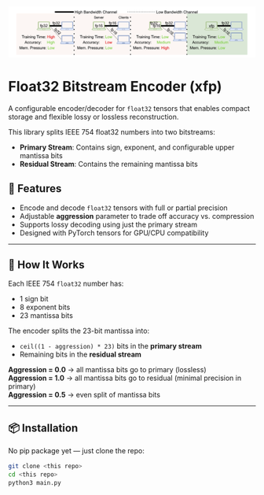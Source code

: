 [![Concept](./assets/fp_concept.drawio.png)](./assets/fp_concept.drawio.pdf)

# Float32 Bitstream Encoder (xfp)

A configurable encoder/decoder for `float32` tensors that enables compact storage and flexible lossy or lossless reconstruction. 

This library splits IEEE 754 float32 numbers into two bitstreams:
- **Primary Stream**: Contains sign, exponent, and configurable upper mantissa bits
- **Residual Stream**: Contains the remaining mantissa bits

## 🔧 Features

- Encode and decode `float32` tensors with full or partial precision
- Adjustable **aggression** parameter to trade off accuracy vs. compression
- Supports lossy decoding using just the primary stream
- Designed with PyTorch tensors for GPU/CPU compatibility

---

## 🧠 How It Works

Each IEEE 754 `float32` number has:
- 1 sign bit
- 8 exponent bits
- 23 mantissa bits

The encoder splits the 23-bit mantissa into:
- `ceil((1 - aggression) * 23)` bits in the **primary stream**
- Remaining bits in the **residual stream**

**Aggression = 0.0** → all mantissa bits go to primary (lossless)  
**Aggression = 1.0** → all mantissa bits go to residual (minimal precision in primary)  
**Aggression = 0.5** → even split of mantissa bits

---

## 📦 Installation

No pip package yet — just clone the repo:

```bash
git clone <this repo>
cd <this repo>
python3 main.py